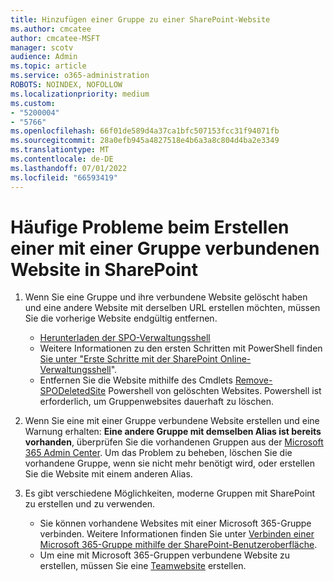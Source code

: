 ```yaml
---
title: Hinzufügen einer Gruppe zu einer SharePoint-Website
ms.author: cmcatee
author: cmcatee-MSFT
manager: scotv
audience: Admin
ms.topic: article
ms.service: o365-administration
ROBOTS: NOINDEX, NOFOLLOW
ms.localizationpriority: medium
ms.custom:
- "5200004"
- "5766"
ms.openlocfilehash: 66f01de589d4a37ca1bfc507153fcc31f94071fb
ms.sourcegitcommit: 28a0efb945a4827518e4b6a3a8c804d4ba2e3349
ms.translationtype: MT
ms.contentlocale: de-DE
ms.lasthandoff: 07/01/2022
ms.locfileid: "66593419"
---
```

# <a name="common-issues-when-creating-a-group-connected-site-in-sharepoint"></a>Häufige Probleme beim Erstellen einer mit einer Gruppe verbundenen Website in SharePoint

1. Wenn Sie eine Gruppe und ihre verbundene Website gelöscht haben und eine andere Website mit derselben URL erstellen möchten, müssen Sie die vorherige Website endgültig entfernen.

   - [Herunterladen der SPO-Verwaltungsshell](https://support.microsoft.com/office/introduction-to-the-sharepoint-management-shell-c16941c3-19b4-4710-8056-34c034493429)
   - Weitere Informationen zu den ersten Schritten mit PowerShell finden [Sie unter "Erste Schritte mit der SharePoint Online-Verwaltungsshell](https://docs.microsoft.com/powershell/module/sharepoint-online/remove-sposite)".
   - Entfernen Sie die Website mithilfe des Cmdlets [Remove-SPODeletedSite](https://docs.microsoft.com/powershell/module/sharepoint-online/remove-sposite?view=sharepoint-ps&preserve-view=true) Powershell von gelöschten Websites. Powershell ist erforderlich, um Gruppenwebsites dauerhaft zu löschen.

1. Wenn Sie eine mit einer Gruppe verbundene Website erstellen und eine Warnung erhalten: **Eine andere Gruppe mit demselben Alias ist bereits vorhanden**, überprüfen Sie die vorhandenen Gruppen aus der [Microsoft 365 Admin Center](https://admin.microsoft.com/adminportal/home?ref=groups). Um das Problem zu beheben, löschen Sie die vorhandene Gruppe, wenn sie nicht mehr benötigt wird, oder erstellen Sie die Website mit einem anderen Alias.

1. Es gibt verschiedene Möglichkeiten, moderne Gruppen mit SharePoint zu erstellen und zu verwenden.

   - Sie können vorhandene Websites mit einer Microsoft 365-Gruppe verbinden. Weitere Informationen finden Sie unter [Verbinden einer Microsoft 365-Gruppe mithilfe der SharePoint-Benutzeroberfläche](https://docs.microsoft.com/sharepoint/dev/transform/modernize-connect-to-office365-group#connect-an-office-365-group-using-the-sharepoint-user-interface).
   - Um eine mit Microsoft 365-Gruppen verbundene Website zu erstellen, müssen Sie eine [Teamwebsite](https://admin.microsoft.com/sharepoint) erstellen.
